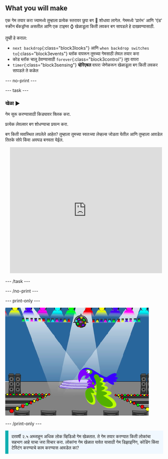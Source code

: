 ## What you will make

एक गेम तयार करा ज्यामध्ये तुम्हाला प्रत्येक स्तरावर छुपा बग 🐞 शोधावा लागेल. गेममध्ये 'प्रारंभ' आणि 'एंड' स्क्रीन बॅकड्रॉप्स असतील आणि एक टाइमर ⌚ खेळाडूला किती लवकर बग सापडले हे दाखवण्यासाठी.

तुम्ही हे कराल:
+ `next backdrop`{:class="block3looks"} आणि `when backdrop switches to`{:class="block3events"} ब्लॉक वापरून तुमच्या गेमसाठी लेवल तयार करा
+ कोड ब्लॉक चालू ठेवण्यासाठी `forever`{:class="block3control"} लूप वापरा
+ `timer`{:class="block3sensing"} **व्हेरिएबल** वापरा जेणेकरून खेळाडूला बग किती लवकर सापडले ते कळेल

--- no-print ---

--- task ---

### खेळा ▶️
<div style="display: flex; flex-wrap: wrap">
<div style="flex-basis: 200px; flex-grow: 1">  
गेम सुरू करण्यासाठी किड्यावर क्लिक करा.

प्रत्येक लेवलवर बग शोधण्याचा प्रयत्न करा.

बग किती व्यवस्थित लपलेले आहेत? तुम्हाला तुमच्या स्वतःच्या लेव्हल्स जोडता येतील आणि तुम्हाला आवडेल तितके सोपे किंवा अवघड बनवता येईल.

</div>
<div class="scratch-preview" style="margin-left: 15px;">
  <iframe allowtransparency="true" width="485" height="402" src="https://scratch.mit.edu/projects/embed/1156707423/?autostart=false" frameborder="0"></iframe>
</div>
</div>

--- /task ---

--- /no-print ---

--- print-only ---

![पूर्ण झालेला प्रोजेक्ट.](images/showcase_static.png)

--- /print-only ---

<p style="border-left: solid; border-width:10px; border-color: #0faeb0; background-color: aliceblue; padding: 10px;">
दरवर्षी २.५ अब्जाहून अधिक लोक व्हिडिओ गेम खेळतात. ते गेम तयार करण्यात किती लोकांचा सहभाग आहे याचा जरा विचार करा. लोकांना गेम खेळात यावेत यासाठी गेम डिझाइनिंग, कोडिंग किंवा टेस्टिंग करण्याचे काम करण्यास आवडेल का? 
</p>

